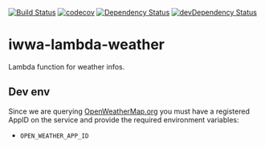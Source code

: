 [![Build Status](https://travis-ci.org/innowatio/iwwa-lambda-weather.svg?branch=master)](https://travis-ci.org/innowatio/iwwa-lambda-weather)
[![codecov](https://codecov.io/gh/innowatio/iwwa-lambda-weather/branch/master/graph/badge.svg)](https://codecov.io/gh/innowatio/iwwa-lambda-weather)
[![Dependency Status](https://david-dm.org/innowatio/iwwa-lambda-weather.svg)](https://david-dm.org/innowatio/iwwa-lambda-weather)
[![devDependency Status](https://david-dm.org/innowatio/iwwa-lambda-weather/dev-status.svg)](https://david-dm.org/innowatio/iwwa-lambda-weather#info=devDependencies)


# iwwa-lambda-weather

Lambda function for weather infos.

## Dev env

Since we are querying [OpenWeatherMap.org](http://openweathermap.org) you must have a registered AppID on the service and provide the required environment variables:

- `OPEN_WEATHER_APP_ID`
